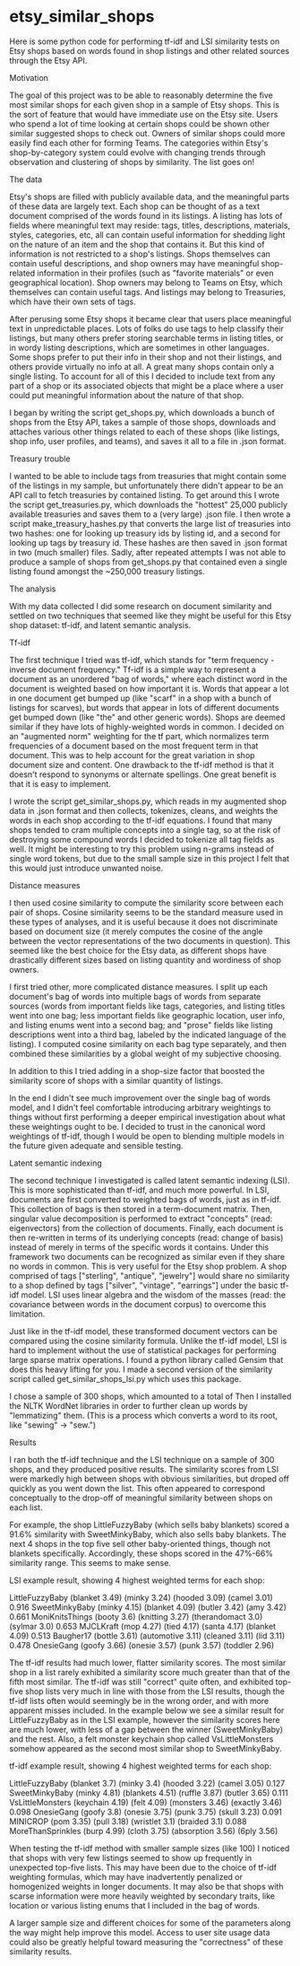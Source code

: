 etsy_similar_shops
=============

Here is some python code for performing tf-idf and LSI similarity tests on Etsy shops based on words found in shop listings and other related sources through the Etsy API.

Motivation

The goal of this project was to be able to reasonably determine the five most similar shops for each given shop in a sample of Etsy shops. This is the sort of feature that would have immediate use on the Etsy site. Users who spend a lot of time looking at certain shops could be shown other similar suggested shops to check out. Owners of similar shops could more easily find each other for forming Teams. The categories within Etsy's shop-by-category system could evolve with changing trends through observation and clustering of shops by similarity. The list goes on!

The data

Etsy's shops are filled with publicly available data, and the meaningful parts of these data are largely text. Each shop can be thought of as a text document comprised of the words found in its listings. A listing has lots of fields where meaningful text may reside: tags, titles, descriptions, materials, styles, categories, etc, all can contain useful information for shedding light on the nature of an item and the shop that contains it. But this kind of information is not restricted to a shop's listings. Shops themselves can contain useful descriptions, and shop owners may have meaningful shop-related information in their profiles (such as "favorite materials" or even geographical location). Shop owners may belong to Teams on Etsy, which themselves can contain useful tags. And listings may belong to Treasuries, which have their own sets of tags.

After perusing some Etsy shops it became clear that users place meaningful text in unpredictable places. Lots of folks do use tags to help classify their listings, but many others prefer storing searchable terms in listing titles, or in wordy listing descriptions, which are sometimes in other languages. Some shops prefer to put their info in their shop and not their listings, and others provide virtually no info at all. A great many shops contain only a single listing. To account for all of this I decided to include text from any part of a shop or its associated objects that might be a place where a user could put meaningful information about the nature of that shop. 

I began by writing the script get_shops.py, which downloads a bunch of shops from the Etsy API, takes a sample of those shops, downloads and attaches various other things related to each of these shops (like listings, shop info, user profiles, and teams), and saves it all to a file in .json format. 

Treasury trouble

I wanted to be able to include tags from treasuries that might contain some of the listings in my sample, but unfortunately there didn't appear to be an API call to fetch treasuries by contained listing. To get around this I wrote the script get_treasuries.py, which downloads the "hottest" 25,000 publicly available treasuries and saves them to a (very large) .json file. I then wrote a script make_treasury_hashes.py that converts the large list of treasuries into two hashes: one for looking up treasury ids by listing id, and a second for looking up tags by treasury id. These hashes are then saved in .json format in two (much smaller) files. Sadly, after repeated attempts I was not able to produce a sample of shops from get_shops.py that contained even a single listing found amongst the ~250,000 treasury listings.

The analysis

With my data collected I did some research on document similarity and settled on two techniques that seemed like they might be useful for this Etsy shop dataset: tf-idf, and latent semantic analysis.

Tf-idf

The first technique I tried was tf-idf, which stands for "term frequency - inverse document frequency." Tf-idf is a simple way to represent a document as an unordered "bag of words," where each distinct word in the document is weighted based on how important it is. Words that appear a lot in one document get bumped up (like "scarf" in a shop with a bunch of listings for scarves), but words that appear in lots of different documents get bumped down (like "the" and other generic words). Shops are deemed similar if they have lots of highly-weighted words in common. I decided on an "augmented norm" weighting for the tf part, which normalizes term frequencies of a document based on the most frequent term in that document. This was to help account for the great variation in shop document size and content. One drawback to the tf-idf method is that it doesn't respond to synonyms or alternate spellings. One great benefit is that it is easy to implement.

I wrote the script get_similar_shops.py, which reads in my augmented shop data in .json format and then collects, tokenizes, cleans, and weights the words in each shop according to the tf-idf equations. I found that many shops tended to cram multiple concepts into a single tag, so at the risk of destroying some compound words I decided to tokenize all tag fields as well. It might be interesting to try this problem using n-grams instead of single word tokens, but due to the small sample size in this project I felt that this would just introduce unwanted noise.

Distance measures

I then used cosine similarity to compute the similarity score between each pair of shops. Cosine similarity seems to be the standard measure used in these types of analyses, and it is useful because it does not discriminate based on document size (it merely computes the cosine of the angle between the vector representations of the two documents in question). This seemed like the best choice for the Etsy data, as different shops have drastically different sizes based on listing quantity and wordiness of shop owners. 

I first tried other, more complicated distance measures. I split up each document's bag of words into multiple bags of words from separate sources (words from important fields like tags, categories, and listing titles went into one bag; less important fields like geographic location, user info, and listing enums went into a second bag; and "prose" fields like listing descriptions went into a third bag, labeled by the indicated language of the listing). I computed cosine similarity on each bag type separately, and then combined these similarities by a global weight of my subjective choosing. 

In addition to this I tried adding in a shop-size factor that boosted the similarity score of shops with a similar quantity of listings. 

In the end I didn't see much improvement over the single bag of words model, and I didn't feel comfortable introducing arbitrary weightings to things without first performing a deeper empirical investigation about what these weightings ought to be. I decided to trust in the canonical word weightings of tf-idf, though I would be open to blending multiple models in the future given adequate and sensible testing.

Latent semantic indexing

The second technique I investigated is called latent semantic indexing (LSI). This is more sophisticated than tf-idf, and much more powerful. In LSI, documents are first converted to weighted bags of words, just as in tf-idf. This collection of bags is then stored in a term-document matrix. Then, singular value decomposition is performed to extract "concepts" (read: eigenvectors) from the collection of documents. Finally, each document is then re-written in terms of its underlying concepts (read: change of basis) instead of merely in terms of the specific words it contains. Under this framework two documents can be recognized as similar even if they share no words in common. This is very useful for the Etsy shop problem. A shop comprised of tags ["sterling", "antique", "jewelry"] would share no similarity to a shop defined by tags ["silver", "vintage", "earrings"] under the basic tf-idf model. LSI uses linear algebra and the wisdom of the masses (read: the covariance between words in the document corpus) to overcome this limitation. 

Just like in the tf-idf model, these transformed document vectors can be compared using the cosine similarity formula. Unlike the tf-idf model, LSI is hard to implement without the use of statistical packages for performing large sparse matrix operations. I found a python library called Gensim that does this heavy lifting for you. I made a second version of the similarity script called get_similar_shops_lsi.py which uses this package. 

I chose a sample of 300 shops, which amounted to a total of  Then I installed the NLTK WordNet libraries in order to further clean up words by "lemmatizing" them. (This is a process which converts a word to its root, like "sewing" -> "sew.")

Results

I ran both the tf-idf technique and the LSI technique on a sample of 300 shops, and they produced positive results. The similarity scores from LSI were markedly high between shops with obvious similarities, but droped off quickly as you went down the list. This often appeared to correspond conceptually to the drop-off of meaningful similarity between shops on each list. 

For example, the shop LittleFuzzyBaby (which sells baby blankets) scored a 91.6% similarity with SweetMinkyBaby, which also sells baby blankets. The next 4 shops in the top five sell other baby-oriented things, though not blankets specifically. Accordingly, these shops scored in the 47%-66% similarity range. This seems to make sense.

LSI example result, showing 4 highest weighted terms for each shop: 

LittleFuzzyBaby  (blanket 3.49)  (minky 3.24)  (hooded 3.09)  (camel 3.01)
 0.916 SweetMinkyBaby  (minky 4.15)  (blanket 4.09)  (butler 3.42)  (amy 3.42)
 0.661 MoniKnitsThings  (booty 3.6)  (knitting 3.27)  (therandomact 3.0)  (sylmar 3.0)
 0.653 MJCLKraft  (mop 4.27)  (tied 4.17)  (santa 4.17)  (blanket 4.09)
 0.513 Baugher17  (bottle 3.61)  (automotive 3.11)  (cleaned 3.11)  (lid 3.11)
 0.478 OnesieGang  (goofy 3.66)  (onesie 3.57)  (punk 3.57)  (toddler 2.96)

The tf-idf results had much lower, flatter similarity scores. The most similar shop in a list rarely exhibited a similarity score much greater than that of the fifth most similar. The tf-idf was still "correct" quite often, and exhibited top-five shop lists very much in line with those from the LSI results, though the tf-idf lists often would seemingly be in the wrong order, and with more apparent misses included. In the example below we see a similar result for LittleFuzzyBaby as in the LSI example, however the similarity scores here are much lower, with less of a gap between the winner (SweetMinkyBaby) and the rest. Also, a felt monster keychain shop called VsLittleMonsters somehow appeared as the second most similar shop to SweetMinkyBaby.

tf-idf example result, showing 4 highest weighted terms for each shop: 

LittleFuzzyBaby  (blanket 3.7)  (minky 3.4)  (hooded 3.22)  (camel 3.05)
 0.127 SweetMinkyBaby  (minky 4.81)  (blankets 4.51)  (ruffle 3.87)  (butler 3.65)
 0.111 VsLittleMonsters  (keychain 4.19)  (felt 4.09)  (monsters 3.46)  (exactly 3.46)
 0.098 OnesieGang  (goofy 3.8)  (onesie 3.75)  (punk 3.75)  (skull 3.23)
 0.091 MINICROP  (pom 3.35)  (pull 3.18)  (wristlet 3.1)  (braided 3.1)
 0.088 MoreThanSprinkles  (burp 4.99)  (cloth 3.75)  (absorption 3.56)  (6ply 3.56)

When testing the tf-idf method with smaller sample sizes (like 100) I noticed that shops with very few listings seemed to show up frequently in unexpected top-five lists. This may have been due to the choice of tf-idf weighting formulas, which may have inadvertently penalized or homogenized weights in longer documents. It may also be that shops with scarse information were more heavily weighted by secondary traits, like location or various listing enums that I included in the bag of words. 

A larger sample size and different choices for some of the parameters along the way might help improve this model. Access to user site usage data could also be greatly helpful toward measuring the "correctness" of these similarity results. 




  


  